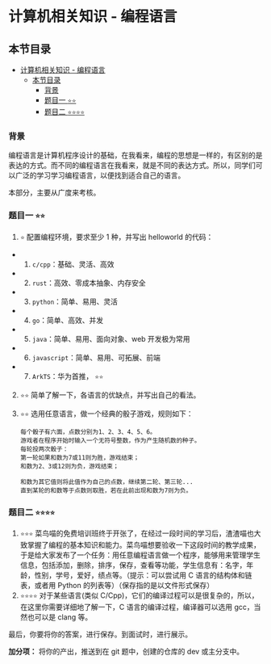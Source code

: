 # 计算机相关知识 - 编程语言

## 本节目录

- [计算机相关知识 - 编程语言](#计算机相关知识---编程语言)
  - [本节目录](#本节目录)
    - [背景](#背景)
    - [题目一 `⭐️⭐️`](#题目一-️️)
    - [题目二 `⭐️⭐️⭐️⭐️`](#题目二-️️️️)

### 背景

编程语言是计算机程序设计的基础，在我看来，编程的思想是一样的，有区别的是表达的方式。而不同的编程语言在我看来，就是不同的表达方式。所以，同学们可以广泛的学习学习编程语言，以便找到适合自己的语言。

本部分，主要从广度来考核。

### 题目一 `⭐️⭐️`

1.  `⭐️` 配置编程环境，要求至少 1 种，并写出 helloworld 的代码：

- 1.  `c/cpp`：基础、灵活、高效
- 2.  `rust`：高效、零成本抽象、内存安全
- 3.  `python`：简单、易用、灵活
- 4.  `go`：简单、高效、并发
- 5.  `java`：简单、易用、面向对象、web 开发极为常用
- 6.  `javascript`：简单、易用、可拓展、前端
- 7.  `ArkTS`：华为首推， `⭐️⭐️`

2.  `⭐️⭐️` 简单了解一下，各语言的优缺点，并写出自己的看法。
3.  `⭐️⭐️` 选用任意语言，做一个经典的骰子游戏，规则如下：

    ```plaintext
    每个骰子有六面，点数分别为1、2、3、4、5、6。
    游戏者在程序开始时输入一个无符号整数，作为产生随机数的种子。
    每轮投两次骰子：
    第一轮如果和数为7或11则为胜，游戏结束；
    和数为2、3或12则为负，游戏结束；

    和数为其它值则将此值作为自己的点数，继续第二轮、第三轮...
    直到某轮的和数等于点数则取胜，若在此前出现和数为7则为负。
    ```

### 题目二 `⭐️⭐️⭐️⭐️`

1. `⭐️⭐️⭐️` 菜鸟喵的免费培训班终于开张了，在经过一段时间的学习后，渣渣喵也大致掌握了编程的基本知识和能力。菜鸟喵想要验收一下这段时间的教学成果，于是给大家发布了一个任务：用任意编程语言做一个程序，能够用来管理学生信息，包括添加，删除，排序，保存，查看等功能，学生信息有：名字，年龄，性别，学号，爱好，绩点等。（提示：可以尝试用 C 语言的结构体和链表，或者用 Python 的列表等）（保存指的是以文件形式保存）
2. `⭐️⭐️⭐️⭐️` 对于某些语言(类似 C/Cpp)，它们的编译过程可以是很复杂的，所以，在这里你需要详细地了解一下，C 语言的编译过程，编译器可以选用 gcc，当然也可以是 clang 等。

最后，你要将你的答案，进行保存。到面试时，进行展示。

**加分项：** 将你的产出，推送到在 git 题中，创建的仓库的 dev 或主分支中。
